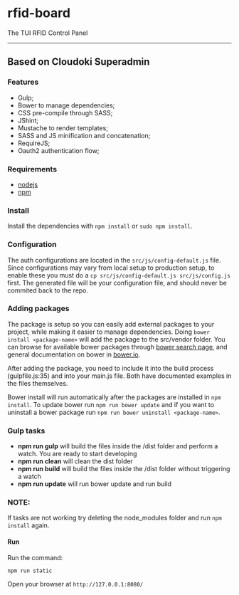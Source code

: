 # rfid-board
The TUI RFID Control Panel

----

## Based on Cloudoki Superadmin

### Features
- Gulp;
- Bower to manage dependencies;
- CSS pre-compile through SASS;
- JShint;
- Mustache to render templates;
- SASS and JS minification and concatenation;
- RequireJS;
- Oauth2 authentication flow;

### Requirements
- [nodejs](https://nodejs.org/)
- [npm](https://www.npmjs.com/)

### Install
Install the dependencies with `npm install` or `sudo npm install`.

### Configuration
The auth configurations are located in the `src/js/config-default.js` file. Since configurations may vary from local setup to production setup, to enable these you must do a `cp src/js/config-default.js src/js/config.js` first. The generated file will be your configuration file, and should never be commited back to the repo.

### Adding packages
The package is setup so you can easily add external packages to your project, while making it easier to manage dependencies. Doing
`bower install <package-name>` will add the package to the src/vendor folder. You can browse for available bower packages through [bower search page](http://bower.io/search/), and general documentation on bower in [bower.io](http://bower.io/).

After adding the package, you need to include it into the build process (gulpfile.js:35) and into your main.js file. Both have documented examples in the files themselves.

Bower install will run automatically after the packages are installed in `npm install`.
To update bower run `npm run bower update` and if you want to uninstall a bower package run `npm run bower uninstall <package-name>`.

### Gulp tasks
- **npm run gulp** will build the files inside the /dist folder and perform a watch. You are ready to start developing
- **npm run clean** will clean the dist folder
- **npm run build** will build the files inside the /dist folder without triggering a watch
- **npm run update** will run bower update and run build

### NOTE:
If tasks are not working try deleting the node_modules folder and run `npm install` again.

#### Run

Run the command:

`npm run static`

Open your browser at `http://127.0.0.1:8080/`
